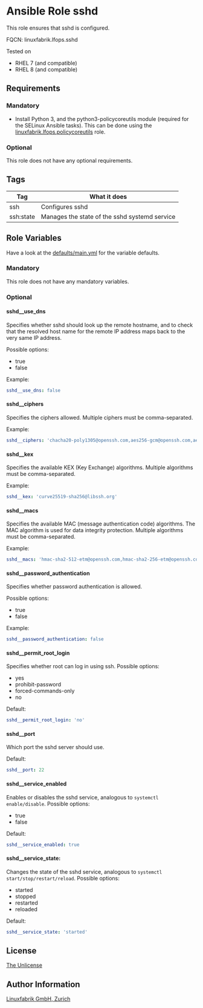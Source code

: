 # Ansible Role sshd

This role ensures that sshd is configured.

FQCN: linuxfabrik.lfops.sshd

Tested on

* RHEL 7 (and compatible)
* RHEL 8 (and compatible)


## Requirements

### Mandatory

* Install Python 3, and the python3-policycoreutils module (required for the SELinux Ansible tasks). This can be done using the [linuxfabrik.lfops.policycoreutils](https://github.com/Linuxfabrik/lfops/tree/main/roles/policycoreutils) role.


### Optional

This role does not have any optional requirements.


## Tags

| Tag           | What it does                                   |
| ---           | ------------                                   |
| ssh           | Configures sshd                                |
| ssh:state     | Manages the state of the sshd systemd service  |


## Role Variables

Have a look at the [defaults/main.yml](https://github.com/Linuxfabrik/lfops/blob/main/roles/sshd/defaults/main.yml) for the variable defaults.


### Mandatory

This role does not have any mandatory variables.


### Optional

#### sshd__use_dns

Specifies whether sshd should look up the remote hostname, and to check that the resolved host name for the remote IP address maps back to the very same IP address.

Possible options:

* true
* false

Example:
```yaml
sshd__use_dns: false
```

#### sshd__ciphers

Specifies the ciphers allowed. Multiple ciphers must be comma-separated.

Example:
```yaml
sshd__ciphers: 'chacha20-poly1305@openssh.com,aes256-gcm@openssh.com,aes128-gcm@openssh.com,aes256-ctr,aes192-ctr,aes128-ctr'
```

#### sshd__kex

Specifies the available KEX (Key Exchange) algorithms. Multiple algorithms must be comma-separated.

Example:
```yaml
sshd__kex: 'curve25519-sha256@libssh.org'
```

#### sshd__macs

Specifies the available MAC (message authentication code) algorithms. The MAC algorithm is used for data integrity protection. Multiple algorithms must be comma-separated.

Example:
```yaml
sshd__macs: 'hmac-sha2-512-etm@openssh.com,hmac-sha2-256-etm@openssh.com,umac-128-etm@openssh.com'
```

#### sshd__password_authentication

Specifies whether password authentication is allowed.

Possible options:

* true
* false

Example:
```yaml
sshd__password_authentication: false
```


#### sshd__permit_root_login

Specifies whether root can log in using ssh. Possible options:

* yes
* prohibit-password
* forced-commands-only
* no

Default:
```yaml
sshd__permit_root_login: 'no'
```


#### sshd__port

Which port the sshd server should use.

Default:
```yaml
sshd__port: 22
```


#### sshd__service_enabled

Enables or disables the sshd service, analogous to `systemctl enable/disable`. Possible options:

* true
* false

Default:
```yaml
sshd__service_enabled: true
```


#### sshd__service_state:

Changes the state of the sshd service, analogous to `systemctl start/stop/restart/reload`. Possible options:

* started
* stopped
* restarted
* reloaded

Default:
```yaml
sshd__service_state: 'started'
```

## License

[The Unlicense](https://unlicense.org/)


## Author Information

[Linuxfabrik GmbH, Zurich](https://www.linuxfabrik.ch)
